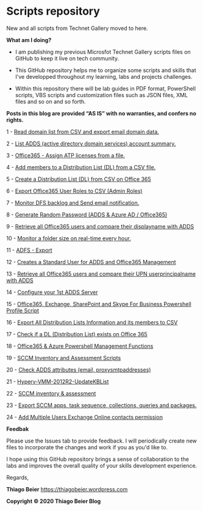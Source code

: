 # Scripts repository
New and all scripts from Technet Gallery moved to here. 

**What am I doing?**

*	I am publishing my previous Microsfot Technet Gallery scripts files on GitHub to keep it live on tech community.

*	This GitHub repository helps me to organize some scripts and skills that I've developped throughout my learning, labs and projects challenges.

*	Within this repository there will be lab guides in PDF format, PowerShell scripts, VBS scripts and customization files such as JSON files, XML files and so on and so forth.

**Posts in this blog are provided “AS IS” with no warranties, and confers no rights.**

1 - [Read domain list from CSV and export email domain data.](https://github.com/thiagobeier/scripts/tree/master/1)

2 - [List ADDS (active directory domain services) account summary.](https://github.com/thiagobeier/scripts/tree/master/2)

3 - [Office365 - Assign ATP licenses from a file.](https://github.com/thiagobeier/scripts/tree/master/3)

4 - [Add members to a Distribution List (DL) from a CSV file.](https://github.com/thiagobeier/scripts/tree/master/4)

5 - [Create a Distribution List (DL) from CSV on Office 365](https://github.com/thiagobeier/scripts/tree/master/5)

6 - [Export Office365 User Roles to CSV (Admin Roles)](https://github.com/thiagobeier/scripts/tree/master/6)

7 - [Monitor DFS backlog and Send email notification.](https://github.com/thiagobeier/scripts/tree/master/7)

8 - [Generate Random Password (ADDS & Azure AD / Office365)](https://github.com/thiagobeier/scripts/tree/master/8)

9 - [Retrieve all Office365 users and compare their displayname with ADDS](https://github.com/thiagobeier/scripts/tree/master/9)

10 - [Monitor a folder size on real-time every hour.](https://github.com/thiagobeier/scripts/tree/master/10)

11 - [ADFS - Export](https://github.com/thiagobeier/scripts/tree/master/11)

12 - [Creates a Standard User for ADDS and Office365 Management](https://github.com/thiagobeier/scripts/tree/master/12)

13 - [Retrieve all Office365 users and compare their UPN userprincipalname with ADDS](https://github.com/thiagobeier/scripts/tree/master/13)

14 - [Configure your 1st ADDS Server](https://github.com/thiagobeier/scripts/tree/master/14)

15 - [Office365, Exchange, SharePoint and Skype For Business Powershell Profile Script](https://github.com/thiagobeier/scripts/tree/master/15)

16 - [Export All Distribution Lists Information and its members to CSV](https://github.com/thiagobeier/scripts/tree/master/16)

17 - [Check if a DL (Distribution List) exists on Office 365](https://github.com/thiagobeier/scripts/tree/master/17)

18 - [Office365 & Azure Powershell Management Functions](https://github.com/thiagobeier/scripts/tree/master/18)

19 - [SCCM Inventory and Assessment Scripts](https://github.com/thiagobeier/scripts/tree/master/19)

20 - [Check ADDS attributes (email, proxysmtpaddresses)](https://github.com/thiagobeier/scripts/tree/master/20)

21 - [Hyperv-VMM-2012R2-UpdateKBList](https://github.com/thiagobeier/scripts/tree/master/21)

22 - [SCCM inventory & assessment](https://github.com/thiagobeier/scripts/tree/master/22)

23 - [Export SCCM apps, task sequence, collections, queries and packages.](https://github.com/thiagobeier/scripts/tree/master/23)

24 - [Add Multiple Users Exchange Online contacts permission](https://github.com/thiagobeier/scripts/tree/master/24)

**Feedbak**

Please use the Issues tab to provide feedback. I will periodically create new files to incorporate the changes and work if you as you'd like to.

I hope using this GitHub repository brings a sense of collaboration to the labs and improves the overall quality of your skills development experience. 

Regards,

**Thiago Beier**
https://thiagobeier.wordpress.com

**Copyright © 2020 Thiago Beier Blog**
